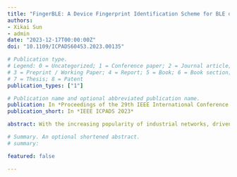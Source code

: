 ```yaml
---
title: "FingerBLE: A Device Fingerprint Identification Scheme for BLE devices"
authors:
- Xikai Sun
- admin
date: "2023-12-17T00:00:00Z"
doi: "10.1109/ICPADS60453.2023.00135"

# Publication type.
# Legend: 0 = Uncategorized; 1 = Conference paper; 2 = Journal article;
# 3 = Preprint / Working Paper; 4 = Report; 5 = Book; 6 = Book section;
# 7 = Thesis; 8 = Patent
publication_types: ["1"]

# Publication name and optional abbreviated publication name.
publication: In *Proceedings of the 29th IEEE International Conference on Parallel and Distributed Systems*
publication_short: In *IEEE ICPADS 2023*

abstract: With the increasing popularity of industrial networks, driven by the development of the Internet of Things, cloud computing, and big data, there are still security threats when it comes to using wireless communication technologies, including BLE, in these networks. This is primarily due to the heterogeneity and resource limitations of the devices. To address the issues of device cloning and enhance BLE device access authentication, a device authentication mechanism based on physical features can be employed. By leveraging the uniqueness and nonreplicability of physical attributes, such as fingerprints, this mechanism effectively mitigates attacks. Therefore, this paper proposes a BLE device authentication scheme called FingerBLE, which relies on the physical fingerprints of devices at the physical-layer. In terms of system design, this article also introduces a fingerprint database authentication mechanism that utilizes the aforementioned fingerprints for node recognition and legitimacy authentication. Experimental results demonstrate that FingerBLE is capable of successfully extracting corresponding device fingerprints and accurately identifying nodes across a wide range of tests.

# Summary. An optional shortened abstract.
# summary: 

featured: false

---
```

